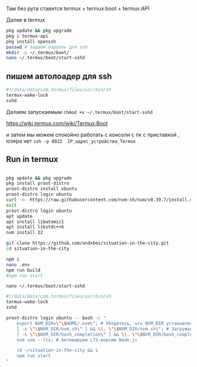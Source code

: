 
Там без рута ставится termux  + termux:boot +  termux:API

Далее в termux 
``` bash
pkg update && pkg upgrade
pkg i termux-api 
pkg install openssh
passwd # задаем паролль для ssh 
mkdir -p ~/.termux/boot/
nano ~/.termux/boot/start-sshd
```
## пишем автолоадер для ssh 
``` bash
#!/data/data/com.termux/files/usr/bin/sh
termux-wake-lock
sshd
```
Делаем запускаемым 
`chmod +x ~/.termux/boot/start-sshd`

https://wiki.termux.com/wiki/Termux:Boot 

и затем мы можем спокойно работать с консоли с пк с приставкой , юзера нет 
`ssh -p 8022  IP_адрес_устройства_Termux`

## Run in termux 

``` bash

pkg update && pkg upgrade 
pkg install proot-distro
proot-distro install ubuntu
proot-distro login ubuntu
curl -o- https://raw.githubusercontent.com/nvm-sh/nvm/v0.39.7/install.sh | bash
exit
proot-distro login ubuntu
apt update 
apt install libatomic1
apt install libstdc++6 
nvm install 22

git clone https://github.com/andxbes/situation-in-the-city.git 
cd situation-in-the-city

npm i 
nano .env 
npm run build 
#npm run start
```

`nano ~/.termux/boot/start-sshd` 


``` bash
#!/data/data/com.termux/files/usr/bin/sh
termux-wake-lock
sshd

proot-distro login ubuntu -- bash -c "
    export NVM_DIR=\"\$HOME/.nvm\"; # Убедитесь, что NVM_DIR установлен
    [ -s \"\$NVM_DIR/nvm.sh\" ] && \\. \"\$NVM_DIR/nvm.sh\"; # Загружаем nvm
    [ -s \"\$NVM_DIR/bash_completion\" ] && \\. \"\$NVM_DIR/bash_completion\"; # Загружаем автодополнение для bash, если нужно
    nvm use --lts; # Активируем LTS-версию Node.js

    cd ~/situation-in-the-city && \
    npm run start
"
```
